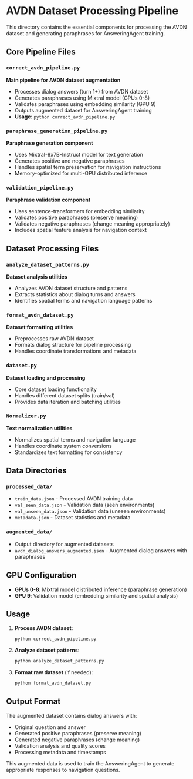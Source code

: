 # AVDN Dataset Processing Pipeline

This directory contains the essential components for processing the AVDN dataset and generating paraphrases for AnsweringAgent training.

## Core Pipeline Files

### `correct_avdn_pipeline.py` 
**Main pipeline for AVDN dataset augmentation**
- Processes dialog answers (turn 1+) from AVDN dataset
- Generates paraphrases using Mixtral model (GPUs 0-8)
- Validates paraphrases using embedding similarity (GPU 9)
- Outputs augmented dataset for AnsweringAgent training
- **Usage**: `python correct_avdn_pipeline.py`

### `paraphrase_generation_pipeline.py`
**Paraphrase generation component**
- Uses Mixtral-8x7B-Instruct model for text generation
- Generates positive and negative paraphrases
- Handles spatial term preservation for navigation instructions
- Memory-optimized for multi-GPU distributed inference

### `validation_pipeline.py`
**Paraphrase validation component**
- Uses sentence-transformers for embedding similarity
- Validates positive paraphrases (preserve meaning)
- Validates negative paraphrases (change meaning appropriately)
- Includes spatial feature analysis for navigation context

## Dataset Processing Files

### `analyze_dataset_patterns.py`
**Dataset analysis utilities**
- Analyzes AVDN dataset structure and patterns
- Extracts statistics about dialog turns and answers
- Identifies spatial terms and navigation language patterns

### `format_avdn_dataset.py`
**Dataset formatting utilities**
- Preprocesses raw AVDN dataset
- Formats dialog structure for pipeline processing
- Handles coordinate transformations and metadata

### `dataset.py`
**Dataset loading and processing**
- Core dataset loading functionality
- Handles different dataset splits (train/val)
- Provides data iteration and batching utilities

### `Normalizer.py`
**Text normalization utilities**
- Normalizes spatial terms and navigation language
- Handles coordinate system conversions
- Standardizes text formatting for consistency

## Data Directories

### `processed_data/`
- `train_data.json` - Processed AVDN training data
- `val_seen_data.json` - Validation data (seen environments)
- `val_unseen_data.json` - Validation data (unseen environments)
- `metadata.json` - Dataset statistics and metadata

### `augmented_data/`
- Output directory for augmented datasets
- `avdn_dialog_answers_augmented.json` - Augmented dialog answers with paraphrases

## GPU Configuration

- **GPUs 0-8**: Mixtral model distributed inference (paraphrase generation)
- **GPU 9**: Validation model (embedding similarity and spatial analysis)

## Usage

1. **Process AVDN dataset**:
   ```bash
   python correct_avdn_pipeline.py
   ```

2. **Analyze dataset patterns**:
   ```bash
   python analyze_dataset_patterns.py
   ```

3. **Format raw dataset** (if needed):
   ```bash
   python format_avdn_dataset.py
   ```

## Output Format

The augmented dataset contains dialog answers with:
- Original question and answer
- Generated positive paraphrases (preserve meaning)
- Generated negative paraphrases (change meaning)
- Validation analysis and quality scores
- Processing metadata and timestamps

This augmented data is used to train the AnsweringAgent to generate appropriate responses to navigation questions. 